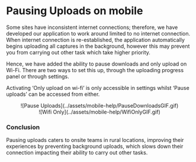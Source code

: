 # Pausing Uploads on mobile

Some sites have inconsistent internet connections; therefore, we have developed our application to work around limited to no internet connection. When internet connection is re-established, the application automatically begins uploading all captures in the background, however this may prevent you from carrying out other task which take higher priority. 

Hence, we have added the ability to pause downloads and only upload on Wi-Fi. 
There are two ways to set this up, through the uploading progress panel or through settings. 

Activating ‘Only upload on wi-fi’ is only accessible in settings whilst ‘Pause uploads’ can be accessed from either.

<center>
![Pause Uploads](../assets/mobile-help/PauseDownloadsGIF.gif)
</center>

<center>
![Wifi Only](../assets/mobile-help/WifiOnlyGIF.gif)
</center>

### Conclusion
Pausing uploads caters to onsite teams in rural locations, improving their experiences by preventing background uploads, which slows down their connection impacting their ability to carry out other tasks.
